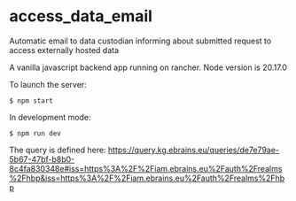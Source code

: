 # access_data_email

Automatic email to data custodian informing about submitted request to access externally hosted data

A vanilla javascript backend app running on rancher. Node version is 20.17.0

To launch the server:

```
$ npm start
```

In development mode:

```
$ npm run dev
```

The query is defined here: https://query.kg.ebrains.eu/queries/de7e79ae-5b67-47bf-b8b0-8c4fa830348e#iss=https%3A%2F%2Fiam.ebrains.eu%2Fauth%2Frealms%2Fhbp&iss=https%3A%2F%2Fiam.ebrains.eu%2Fauth%2Frealms%2Fhbp

